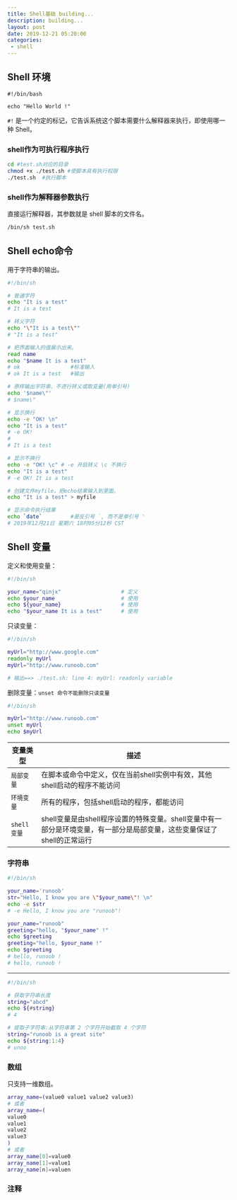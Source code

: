 ```yaml
---
title: Shell基础 building...
description: building...
layout: post
date: 2019-12-21 05:20:00
categories:
 - shell
---
```


## Shell 环境

```
#!/bin/bash

echo "Hello World !"
```

`#!` 是一个约定的标记，它告诉系统这个脚本需要什么解释器来执行，即使用哪一种 Shell。

### shell作为可执行程序执行

```sh
cd #test.sh对应的目录
chmod +x ./test.sh #使脚本具有执行权限
./test.sh  #执行脚本
```

### shell作为解释器参数执行

直接运行解释器，其参数就是 shell 脚本的文件名。

```sh
/bin/sh test.sh
```

## Shell echo命令

用于字符串的输出。

```sh
#!/bin/sh

# 普通字符
echo "It is a test"
# It is a test 

# 转义字符
echo "\"It is a test\""
# "It is a test"

# 把界面输入的值展示出来。
read name 
echo "$name It is a test"
# ok				#标准输入
# ok It is a test	#输出

# 原样输出字符串，不进行转义或取变量(用单引号)
echo '$name\"'
# $name\"

# 显示换行
echo -e "OK! \n"
echo "It is a test"
# -e OK! 
#
# It is a test

# 显示不换行
echo -e "OK! \c" # -e 开启转义 \c 不换行
echo "It is a test"
# -e OK! It is a test

# 创建文件myfile，把echo结果输入到里面。
echo "It is a test" > myfile

# 显示命令执行结果
echo `date` 		#是反引号 `, 而不是单引号 '
# 2019年12月21日 星期六 18时05分12秒 CST
```

## Shell 变量

定义和使用变量：

```sh
#!/bin/sh

your_name="qinjx"					# 定义
echo $your_name						# 使用
echo ${your_name}					# 使用
echo "$your_name It is a test"		# 使用
```

只读变量：

```sh
#!/bin/sh

myUrl="http://www.google.com"
readonly myUrl
myUrl="http://www.runoob.com"

# 输出==> ./test.sh: line 4: myUrl: readonly variable
```

删除变量：`unset 命令不能删除只读变量`

```sh
#!/bin/sh

myUrl="http://www.runoob.com"
unset myUrl
echo $myUrl
```

| 变量类型 | 描述 |
| --- | --- |
| `局部变量` |在脚本或命令中定义，仅在当前shell实例中有效，其他shell启动的程序不能访问|
| `环境变量` |所有的程序，包括shell启动的程序，都能访问|
| `shell变量` |shell变量是由shell程序设置的特殊变量。shell变量中有一部分是环境变量，有一部分是局部变量，这些变量保证了shell的正常运行|

### 字符串

```sh
#!/bin/sh

your_name='runoob'
str="Hello, I know you are \"$your_name\"! \n"
echo -e $str
# -e Hello, I know you are "runoob"! 

your_name="runoob"
greeting="hello, "$your_name" !"
echo $greeting
greeting="hello, $your_name !"
echo $greeting
# hello, runoob !
# hello, runoob !
```

---

```sh
#!/bin/sh

# 获取字符串长度
string="abcd"
echo ${#string} 
# 4

# 提取子字符串:从字符串第 2 个字符开始截取 4 个字符
string="runoob is a great site"
echo ${string:1:4} 
# unoo
```

### 数组

只支持一维数组。

```sh
array_name=(value0 value1 value2 value3)
# 或者
array_name=(
value0
value1
value2
value3
)
# 或者
array_name[0]=value0
array_name[1]=value1
array_name[n]=valuen
```

### 注释